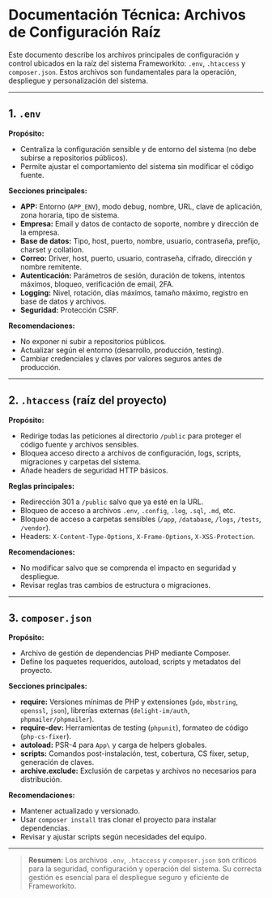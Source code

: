 # Documentación Técnica: Archivos de Configuración Raíz

Este documento describe los archivos principales de configuración y control ubicados en la raíz del sistema Frameworkito: `.env`, `.htaccess` y `composer.json`. Estos archivos son fundamentales para la operación, despliegue y personalización del sistema.

---

## 1. `.env`

**Propósito:**
- Centraliza la configuración sensible y de entorno del sistema (no debe subirse a repositorios públicos).
- Permite ajustar el comportamiento del sistema sin modificar el código fuente.

**Secciones principales:**
- **APP:** Entorno (`APP_ENV`), modo debug, nombre, URL, clave de aplicación, zona horaria, tipo de sistema.
- **Empresa:** Email y datos de contacto de soporte, nombre y dirección de la empresa.
- **Base de datos:** Tipo, host, puerto, nombre, usuario, contraseña, prefijo, charset y collation.
- **Correo:** Driver, host, puerto, usuario, contraseña, cifrado, dirección y nombre remitente.
- **Autenticación:** Parámetros de sesión, duración de tokens, intentos máximos, bloqueo, verificación de email, 2FA.
- **Logging:** Nivel, rotación, días máximos, tamaño máximo, registro en base de datos y archivos.
- **Seguridad:** Protección CSRF.

**Recomendaciones:**
- No exponer ni subir a repositorios públicos.
- Actualizar según el entorno (desarrollo, producción, testing).
- Cambiar credenciales y claves por valores seguros antes de producción.

---

## 2. `.htaccess` (raíz del proyecto)

**Propósito:**
- Redirige todas las peticiones al directorio `/public` para proteger el código fuente y archivos sensibles.
- Bloquea acceso directo a archivos de configuración, logs, scripts, migraciones y carpetas del sistema.
- Añade headers de seguridad HTTP básicos.

**Reglas principales:**
- Redirección 301 a `/public` salvo que ya esté en la URL.
- Bloqueo de acceso a archivos `.env`, `.config`, `.log`, `.sql`, `.md`, etc.
- Bloqueo de acceso a carpetas sensibles (`/app`, `/database`, `/logs`, `/tests`, `/vendor`).
- Headers: `X-Content-Type-Options`, `X-Frame-Options`, `X-XSS-Protection`.

**Recomendaciones:**
- No modificar salvo que se comprenda el impacto en seguridad y despliegue.
- Revisar reglas tras cambios de estructura o migraciones.

---

## 3. `composer.json`

**Propósito:**
- Archivo de gestión de dependencias PHP mediante Composer.
- Define los paquetes requeridos, autoload, scripts y metadatos del proyecto.

**Secciones principales:**
- **require:** Versiones mínimas de PHP y extensiones (`pdo`, `mbstring`, `openssl`, `json`), librerías externas (`delight-im/auth`, `phpmailer/phpmailer`).
- **require-dev:** Herramientas de testing (`phpunit`), formateo de código (`php-cs-fixer`).
- **autoload:** PSR-4 para `App\` y carga de helpers globales.
- **scripts:** Comandos post-instalación, test, cobertura, CS fixer, setup, generación de claves.
- **archive.exclude:** Exclusión de carpetas y archivos no necesarios para distribución.

**Recomendaciones:**
- Mantener actualizado y versionado.
- Usar `composer install` tras clonar el proyecto para instalar dependencias.
- Revisar y ajustar scripts según necesidades del equipo.

---

> **Resumen:**
> Los archivos `.env`, `.htaccess` y `composer.json` son críticos para la seguridad, configuración y operación del sistema. Su correcta gestión es esencial para el despliegue seguro y eficiente de Frameworkito.
